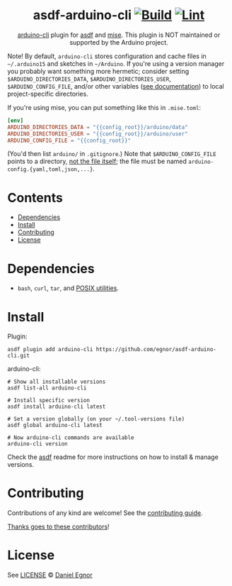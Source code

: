 <div align="center">

# asdf-arduino-cli [![Build](https://github.com/egnor/asdf-arduino-cli/actions/workflows/build.yml/badge.svg)](https://github.com/egnor/asdf-arduino-cli/actions/workflows/build.yml) [![Lint](https://github.com/egnor/asdf-arduino-cli/actions/workflows/lint.yml/badge.svg)](https://github.com/egnor/asdf-arduino-cli/actions/workflows/lint.yml)

[arduino-cli](https://github.com/arduino/arduino-cli) plugin for
[asdf](https://asdf-vm.com) and [mise](https://mise.jdx.dev/). This plugin
is NOT maintained or supported by the Arduino project.

</div>

Note! By default, `arduino-cli` stores configuration and cache files in
`~/.arduino15` and sketches in `~/Arduino`. If you're using a version
manager you probably want something more hermetic; consider setting
`$ARDUINO_DIRECTORIES_DATA`, `$ARDUINO_DIRECTORIES_USER`,
`$ARDUINO_CONFIG_FILE`, and/or other variables
([see documentation](https://arduino.github.io/arduino-cli/0.35/configuration/))
to local project-specific directories.

If you're using mise, you can put something like this in `.mise.toml`:

```toml
[env]
ARDUINO_DIRECTORIES_DATA = "{{config_root}}/arduino/data"
ARDUINO_DIRECTORIES_USER = "{{config_root}}/arduino/user"
ARDUINO_CONFIG_FILE = "{{config_root}}"
```

(You'd then list `arduino/` in `.gitignore`.) Note that `$ARDUINO_CONFIG_FILE`
points to a directory,
[not the file itself](https://github.com/arduino/arduino-cli/issues/753);
the file must be named `arduino-config.{yaml,toml,json,...}`.

# Contents

- [Dependencies](#dependencies)
- [Install](#install)
- [Contributing](#contributing)
- [License](#license)

# Dependencies

- `bash`, `curl`, `tar`, and [POSIX utilities](https://pubs.opengroup.org/onlinepubs/9699919799/idx/utilities.html).

# Install

Plugin:

```shell
asdf plugin add arduino-cli https://github.com/egnor/asdf-arduino-cli.git
```

arduino-cli:

```shell
# Show all installable versions
asdf list-all arduino-cli

# Install specific version
asdf install arduino-cli latest

# Set a version globally (on your ~/.tool-versions file)
asdf global arduino-cli latest

# Now arduino-cli commands are available
arduino-cli version
```

Check the [asdf](https://github.com/asdf-vm/asdf) readme for more instructions on how to
install & manage versions.

# Contributing

Contributions of any kind are welcome! See the [contributing guide](contributing.md).

[Thanks goes to these contributors](https://github.com/egnor/asdf-arduino-cli/graphs/contributors)!

# License

See [LICENSE](LICENSE) © [Daniel Egnor](https://github.com/egnor/)
